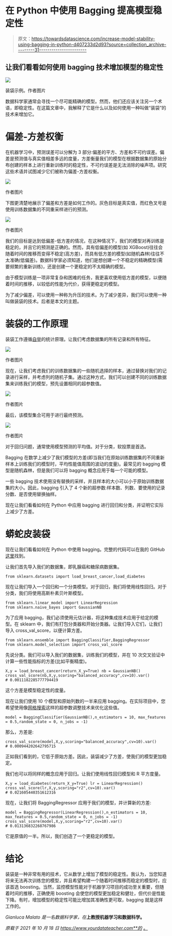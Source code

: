 # 在 Python 中使用 Bagging 提高模型稳定性

> 原文：<https://towardsdatascience.com/increase-model-stability-using-bagging-in-python-d407233d2d93?source=collection_archive---------31----------------------->

## 让我们看看如何使用 bagging 技术增加模型的稳定性

![](img/1447eff0a381771c371307a91bdf2ecd.png)

装袋示例。作者图片

数据科学家通常会寻找一个尽可能精确的模型。然而，他们还应该关注另一个术语，即稳定性。在这篇文章中，我解释了它是什么以及如何使用一种叫做“装袋”的技术来增加它。

# 偏差-方差权衡

在机器学习中，预测误差可以分解为 3 部分:偏差的平方、方差和不可约误差。偏差是预测值与真实值相差多远的度量，方差衡量我们的模型在根据数据集的原始分布创建的样本上进行重新训练时的稳定性，不可约误差是无法消除的噪声项。研究这些术语并试图减少它们被称为偏差-方差权衡。

![](img/9f663c08d46fb572a6a8ff16eb571725.png)

作者图片

下图更清楚地展示了偏差和方差是如何工作的。灰色目标是真实值，而红色叉号是使用训练数据集的不同重采样进行的预测。

![](img/299a0a538b0570456796bba6e7436cff.png)

作者图片

我们的目标是达到低偏差-低方差的情况，在这种情况下，我们的模型对再训练是稳定的，并且它的预测是正确的。然而，具有低偏差的模型(如 XGBoost)往往会随着时间的推移而变得不稳定(高方差)，而具有低方差的模型(如随机森林)往往不太准确(低偏差)。数据科学家必须知道，他们是想创建一个不稳定的精确模型(需要频繁的重新训练)，还是创建一个更稳定的不太精确的模型。

由于模型训练是一项非常复杂和困难的任务，我更喜欢使用低方差的模型，以便随着时间的推移，以较低的性能为代价，获得更稳定的模型。

为了减少偏差，可以使用一种称为升压的技术。为了减少差异，我们可以使用一种叫做装袋的技术。后者是本文的主题。

# 装袋的工作原理

装袋工作遵循[自举](https://www.yourdatateacher.com/2021/04/19/the-bootstrap-the-swiss-army-knife-of-any-data-scientist/)的统计原理。让我们考虑数据集的所有记录和所有特征。

![](img/7fc56056608dbe42ccb2d8b9f52191c0.png)

作者图片

现在，让我们考虑我们的训练数据集的一些随机选择的样本，通过替换对我们的记录进行采样，并考虑列的随机子集。通过这种方式，我们可以创建不同的训练数据集来训练我们的模型，预先设置相同的超参数值。

![](img/b0b5b3c3f14133f3dd9f15335b57660c.png)

作者图片

最后，该模型集合可用于进行最终预测。

![](img/f6cf49732e34b470ab30b8f0f643a172.png)

作者图片

对于回归问题，通常使用模型预测的平均值。对于分类，软投票是首选。

Bagging 在数学上减少了我们模型的方差(即当我们在原始训练数据集的不同重新样本上训练我们的模型时，平均性能值周围的波动的度量)。最常见的 bagging 模型是随机森林，但是我们可以将 bagging 概念应用于每一个可能的模型。

一些 bagging 技术使用没有替换的采样，并且样本的大小可以小于原始训练数据集的大小。因此，bagging 引入了 4 个新的超参数:样本数、列数、要使用的记录分数、是否使用替换抽样。

现在让我们看看如何在 Python 中应用 bagging 进行回归和分类，并证明它实际上减少了方差。

# 蟒蛇皮装袋

现在让我们看看如何在 Python 中使用 bagging。完整的代码可以在我的 GitHub [这里](https://github.com/gianlucamalato/collinearity/blob/main/Bagging.ipynb)找到。

让我们首先导入我们的数据集，即乳腺癌和糖尿病数据集。

```
from sklearn.datasets import load_breast_cancer,load_diabetes
```

现在让我们导入一个回归和一个分类模型。对于回归，我们将使用线性回归。对于分类，我们将使用高斯朴素贝叶斯模型。

```
from sklearn.linear_model import LinearRegression 
from sklearn.naive_bayes import GaussianNB
```

为了应用 bagging，我们必须使用元估计器，将这种集成技术应用于给定的模型。在 sklearn 中，我们有打包分类器和开始分类器。让我们导入它们，让我们导入 cross_val_score，以便计算方差。

```
from sklearn.ensemble import BaggingClassifier,BaggingRegressor 
from sklearn.model_selection import cross_val_score
```

先说分类。我们可以导入我们的数据集，训练我们的模型，并在 10 次交叉验证中计算一些性能指标的方差(比如平衡精度)。

```
X,y = load_breast_cancer(return_X_y=True) nb = GaussianNB() cross_val_score(nb,X,y,scoring="balanced_accuracy",cv=10).var() 
# 0.0011182285777794419
```

这个方差是模型稳定性的度量。

现在让我们使用 10 个模型和原始列数的一半来应用 bagging。在实际项目中，您希望使用像[网格搜索](https://www.yourdatateacher.com/2021/05/19/hyperparameter-tuning-grid-search-and-random-search/)这样的超参数调整技术来优化这些值。

```
model = BaggingClassifier(GaussianNB(),n_estimators = 10, max_features = 0.5,random_state = 0, n_jobs = -1)
```

那么，方差是:

```
cross_val_score(model,X,y,scoring="balanced_accuracy",cv=10).var() 
# 0.000944202642795715
```

正如我们看到的，它低于原始方差。因此，装袋减少了方差，使我们的模型更加稳定。

我们也可以将同样的概念应用于回归。让我们使用线性回归模型和 R 平方度量。

```
X,y = load_diabetes(return_X_y=True) lr = LinearRegression() cross_val_score(lr,X,y,scoring="r2",cv=10).var() 
# 0.021605440351612316
```

现在，让我们将 BaggingRegressor 应用于我们的模型，并计算新的方差:

```
model = BaggingRegressor(LinearRegression(),n_estimators = 10, max_features = 0.5,random_state = 0, n_jobs = -1) cross_val_score(model,X,y,scoring="r2",cv=10).var() 
# 0.013136832268767986
```

它是原值的一半。所以，我们创造了一个更稳定的模型。

# 结论

装袋是一种非常有用的技术，它从数学上增加了模型的稳定性。我认为，当您知道将来无法再次训练您的模型，并且希望构建一个随着时间推移而稳定的模型时，应该首选 boosting。当然，监控模型性能对于机器学习项目的成功至关重要，但随着时间的推移，正确使用 boosting 会使您的模型更加稳定和健壮，但代价是性能下降。有时，增加模型的稳定性可能比增加其准确性更可取，bagging 就是这样工作的。

*Gianluca Malato 是一名数据科学家，在*[](http://www.yourdatateacher.com/)**上教授机器学习和数据科学。**

**原载于 2021 年 10 月 18 日 https://www.yourdatateacher.com**的* [*。*](https://www.yourdatateacher.com/2021/10/18/increase-model-stability-using-bagging-in-python/)*